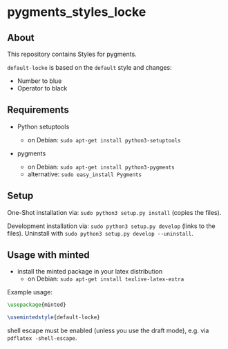# pygments\_styles\_locke

## About

This repository contains Styles for pygments.

`default-locke` is based on the `default` style and changes:

- Number to blue
- Operator to black

## Requirements

- Python setuptools
  - on Debian: `sudo apt-get install python3-setuptools`

- pygments
  - on Debian: `sudo apt-get install python3-pygments`
  - alternative: `sudo easy_install Pygments`


## Setup

One-Shot installation via: `sudo python3 setup.py install` (copies the files).

Development installation via: `sudo python3 setup.py develop` (links to the files). Uninstall with `sudo python3 setup.py develop --uninstall`.


## Usage with minted

- install the minted package in your latex distribution
  - on Debian: `sudo apt-get install texlive-latex-extra`

Example usage:

```LaTeX
\usepackage{minted}

\usemintedstyle{default-locke}
```

shell escape must be enabled (unless you use the draft mode), e.g. via `pdflatex -shell-escape`.
